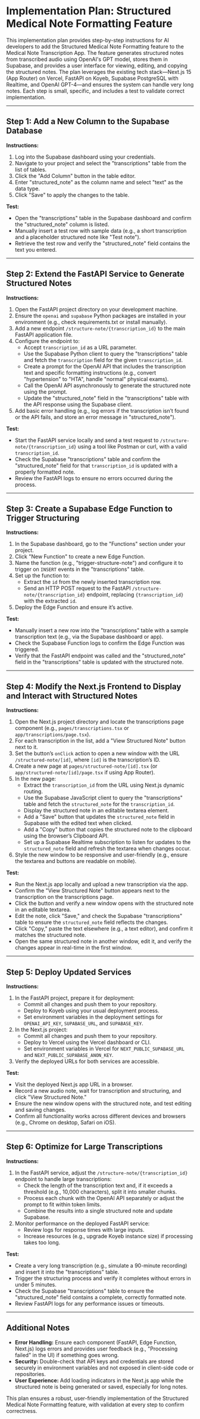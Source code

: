 # Implementation Plan: Structured Medical Note Formatting Feature

This implementation plan provides step-by-step instructions for AI developers to add the Structured Medical Note Formatting feature to the Medical Note Transcription App. The feature generates structured notes from transcribed audio using OpenAI's GPT model, stores them in Supabase, and provides a user interface for viewing, editing, and copying the structured notes. The plan leverages the existing tech stack—Next.js 15 (App Router) on Vercel, FastAPI on Koyeb, Supabase PostgreSQL with Realtime, and OpenAI GPT-4—and ensures the system can handle very long notes. Each step is small, specific, and includes a test to validate correct implementation.

---

## Step 1: Add a New Column to the Supabase Database

**Instructions:**
1. Log into the Supabase dashboard using your credentials.
2. Navigate to your project and select the "transcriptions" table from the list of tables.
3. Click the "Add Column" button in the table editor.
4. Enter "structured_note" as the column name and select "text" as the data type.
5. Click "Save" to apply the changes to the table.

**Test:**
- Open the "transcriptions" table in the Supabase dashboard and confirm the "structured_note" column is listed.
- Manually insert a test row with sample data (e.g., a short transcription and a placeholder structured note like "Test note").
- Retrieve the test row and verify the "structured_note" field contains the text you entered.

---

## Step 2: Extend the FastAPI Service to Generate Structured Notes

**Instructions:**
1. Open the FastAPI project directory on your development machine.
2. Ensure the `openai` and `supabase` Python packages are installed in your environment (e.g., check requirements.txt or install manually).
3. Add a new endpoint `/structure-note/{transcription_id}` to the main FastAPI application file.
4. Configure the endpoint to:
   - Accept `transcription_id` as a URL parameter.
   - Use the Supabase Python client to query the "transcriptions" table and fetch the `transcription` field for the given `transcription_id`.
   - Create a prompt for the OpenAI API that includes the transcription text and specific formatting instructions (e.g., convert "hypertension" to "HTA", handle "normal" physical exams).
   - Call the OpenAI API asynchronously to generate the structured note using the prompt.
   - Update the "structured_note" field in the "transcriptions" table with the API response using the Supabase client.
5. Add basic error handling (e.g., log errors if the transcription isn’t found or the API fails, and store an error message in "structured_note").

**Test:**
- Start the FastAPI service locally and send a test request to `/structure-note/{transcription_id}` using a tool like Postman or curl, with a valid `transcription_id`.
- Check the Supabase "transcriptions" table and confirm the "structured_note" field for that `transcription_id` is updated with a properly formatted note.
- Review the FastAPI logs to ensure no errors occurred during the process.

---

## Step 3: Create a Supabase Edge Function to Trigger Structuring

**Instructions:**
1. In the Supabase dashboard, go to the "Functions" section under your project.
2. Click "New Function" to create a new Edge Function.
3. Name the function (e.g., "trigger-structure-note") and configure it to trigger on `INSERT` events in the "transcriptions" table.
4. Set up the function to:
   - Extract the `id` from the newly inserted transcription row.
   - Send an HTTP POST request to the FastAPI `/structure-note/{transcription_id}` endpoint, replacing `{transcription_id}` with the extracted `id`.
5. Deploy the Edge Function and ensure it’s active.

**Test:**
- Manually insert a new row into the "transcriptions" table with a sample transcription text (e.g., via the Supabase dashboard or app).
- Check the Supabase Function logs to confirm the Edge Function was triggered.
- Verify that the FastAPI endpoint was called and the "structured_note" field in the "transcriptions" table is updated with the structured note.

---

## Step 4: Modify the Next.js Frontend to Display and Interact with Structured Notes

**Instructions:**
1. Open the Next.js project directory and locate the transcriptions page component (e.g., `pages/transcriptions.tsx` or `app/transcriptions/page.tsx`).
2. For each transcription in the list, add a "View Structured Note" button next to it.
3. Set the button’s `onClick` action to open a new window with the URL `/structured-note/[id]`, where `[id]` is the transcription’s ID.
4. Create a new page at `pages/structured-note/[id].tsx` (or `app/structured-note/[id]/page.tsx` if using App Router).
5. In the new page:
   - Extract the `transcription_id` from the URL using Next.js dynamic routing.
   - Use the Supabase JavaScript client to query the "transcriptions" table and fetch the `structured_note` for the `transcription_id`.
   - Display the structured note in an editable textarea element.
   - Add a "Save" button that updates the `structured_note` field in Supabase with the edited text when clicked.
   - Add a "Copy" button that copies the structured note to the clipboard using the browser’s Clipboard API.
   - Set up a Supabase Realtime subscription to listen for updates to the `structured_note` field and refresh the textarea when changes occur.
6. Style the new window to be responsive and user-friendly (e.g., ensure the textarea and buttons are readable on mobile).

**Test:**
- Run the Next.js app locally and upload a new transcription via the app.
- Confirm the "View Structured Note" button appears next to the transcription on the transcriptions page.
- Click the button and verify a new window opens with the structured note in an editable textarea.
- Edit the note, click "Save," and check the Supabase "transcriptions" table to ensure the `structured_note` field reflects the changes.
- Click "Copy," paste the text elsewhere (e.g., a text editor), and confirm it matches the structured note.
- Open the same structured note in another window, edit it, and verify the changes appear in real-time in the first window.

---

## Step 5: Deploy Updated Services

**Instructions:**
1. In the FastAPI project, prepare it for deployment:
   - Commit all changes and push them to your repository.
   - Deploy to Koyeb using your usual deployment process.
   - Set environment variables in the deployment settings for `OPENAI_API_KEY`, `SUPABASE_URL`, and `SUPABASE_KEY`.
2. In the Next.js project:
   - Commit all changes and push them to your repository.
   - Deploy to Vercel using the Vercel dashboard or CLI.
   - Set environment variables in Vercel for `NEXT_PUBLIC_SUPABASE_URL` and `NEXT_PUBLIC_SUPABASE_ANON_KEY`.
3. Verify the deployed URLs for both services are accessible.

**Test:**
- Visit the deployed Next.js app URL in a browser.
- Record a new audio note, wait for transcription and structuring, and click "View Structured Note."
- Ensure the new window opens with the structured note, and test editing and saving changes.
- Confirm all functionality works across different devices and browsers (e.g., Chrome on desktop, Safari on iOS).

---

## Step 6: Optimize for Large Transcriptions

**Instructions:**
1. In the FastAPI service, adjust the `/structure-note/{transcription_id}` endpoint to handle large transcriptions:
   - Check the length of the transcription text and, if it exceeds a threshold (e.g., 10,000 characters), split it into smaller chunks.
   - Process each chunk with the OpenAI API separately or adjust the prompt to fit within token limits.
   - Combine the results into a single structured note and update Supabase.
2. Monitor performance on the deployed FastAPI service:
   - Review logs for response times with large inputs.
   - Increase resources (e.g., upgrade Koyeb instance size) if processing takes too long.

**Test:**
- Create a very long transcription (e.g., simulate a 90-minute recording) and insert it into the "transcriptions" table.
- Trigger the structuring process and verify it completes without errors in under 5 minutes.
- Check the Supabase "transcriptions" table to ensure the "structured_note" field contains a complete, correctly formatted note.
- Review FastAPI logs for any performance issues or timeouts.

---

## Additional Notes
- **Error Handling:** Ensure each component (FastAPI, Edge Function, Next.js) logs errors and provides user feedback (e.g., "Processing failed" in the UI) if something goes wrong.
- **Security:** Double-check that API keys and credentials are stored securely in environment variables and not exposed in client-side code or repositories.
- **User Experience:** Add loading indicators in the Next.js app while the structured note is being generated or saved, especially for long notes.

This plan ensures a robust, user-friendly implementation of the Structured Medical Note Formatting feature, with validation at every step to confirm correctness.
